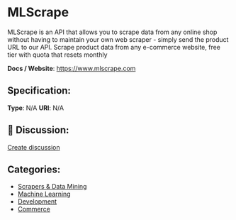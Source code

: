 # MLScrape


MLScrape is an API that allows you to scrape data from any online shop without having to maintain your own web scraper - simply send the product URL to our API. Scrape product data from any e-commerce website, free tier with quota that resets monthly

**Docs / Website**: https://www.mlscrape.com

## Specification:
**Type**:  N/A 
**URI**:  N/A 

## 💬 Discussion:
[Create discussion](link)

## Categories:
- [Scrapers & Data Mining](https://github.com/apis-list/apis-list#scrapers-and-data-mining)
- [Machine Learning](https://github.com/apis-list/apis-list#machine-learning)
- [Development](https://github.com/apis-list/apis-list#development)
- [Commerce](https://github.com/apis-list/apis-list#commerce)





